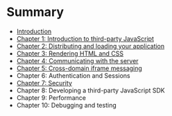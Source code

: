 # Summary

* [Introduction](README.md)
* [Chapter 1: Introduction to third-party JavaScript](chapter1.md)
* [Chapter 2: Distributing and loading your application](chapter_2_distributing_and_loading_your_applicatio.md)
* [Chapter 3: Rendering HTML and CSS](chapter_3_rendering_html_and_css.md)
* [Chapter 4: Communicating with the server](chapter_4_communicating_with_the_server.md)
* [Chapter 5: Cross-domain iframe messaging](chapter_5_cross-domain_iframe_messaging.md)
* Chapter 6: Authentication and Sessions
* [Chapter 7: Security](chapter_7_security.md)
* Chapter 8: Developing a third-party JavaScript SDK
* Chapter 9: Performance
* Chapter 10: Debugging and testing

